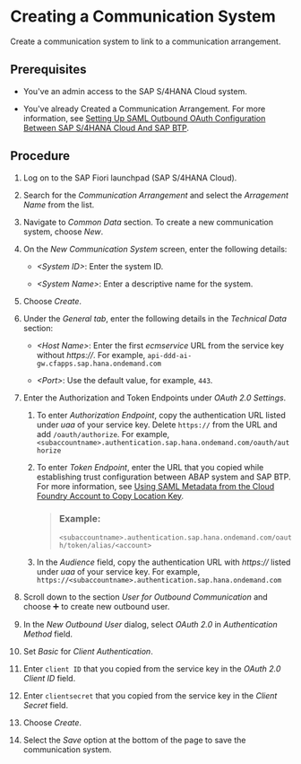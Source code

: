 <!-- loioadfc134f8c2c4acd8d1135e5154b44b5 -->

<link rel="stylesheet" type="text/css" href="css/sap-icons.css"/>

# Creating a Communication System

Create a communication system to link to a communication arrangement.



<a name="loioadfc134f8c2c4acd8d1135e5154b44b5__prereq_m4k_pq3_5tb"/>

## Prerequisites

-   You've an admin access to the SAP S/4HANA Cloud system.

-   You've already Created a Communication Arrangement. For more information, see [Setting Up SAML Outbound OAuth Configuration Between SAP S/4HANA Cloud And SAP BTP](setting-up-saml-outbound-oauth-configuration-between-sap-s-4hana-cloud-and-sap-btp-26f9c07.md).




<a name="loioadfc134f8c2c4acd8d1135e5154b44b5__steps_fn1_jq3_5tb"/>

## Procedure

1.  Log on to the SAP Fiori launchpad \(SAP S/4HANA Cloud\).

2.  Search for the *Communication Arrangement* and select the *Arragement Name* from the list.

3.  Navigate to *Common Data* section. To create a new communication system, choose *New*.

4.  On the *New Communication System* screen, enter the following details:

    -   *<System ID\>*: Enter the system ID.

    -   *<System Name\>*: Enter a descriptive name for the system.

5.  Choose *Create*.

6.  Under the *General tab*, enter the following details in the *Technical Data* section:

    -   *<Host Name\>*: Enter the first *ecmservice* URL from the service key without *https://*. For example, `api-ddd-ai-gw.cfapps.sap.hana.ondemand.com`

    -   *<Port\>*: Use the default value, for example, `443`.


7.  Enter the Authorization and Token Endpoints under *OAuth 2.0 Settings*.

    1.  To enter *Authorization Endpoint*, copy the authentication URL listed under *uaa* of your service key. Delete `https://` from the URL and add `/oauth/authorize`. For example, `<subaccountname>.authentication.sap.hana.ondemand.com/oauth/authorize`

    2.  To enter *Token Endpoint*, enter the URL that you copied while establishing trust configuration between ABAP system and SAP BTP. For more information, see [Using SAML Metadata from the Cloud Foundry Account to Copy Location Key](using-saml-metadata-from-the-cloud-foundry-account-to-copy-location-key-74c177a.md).

        > ### Example:  
        > `<subaccountname>.authentication.sap.hana.ondemand.com/oauth/token/alias/<account>`

    3.  In the *Audience* field, copy the authentication URL with *https://* listed under *uaa* of your service key. For example, `https://<subaccountname>.authentication.sap.hana.ondemand.com`


8.  Scroll down to the section *User for Outbound Communication* and choose :heavy_plus_sign: to create new outbound user.

9.  In the *New Outbound User* dialog, select *OAuth 2.0* in *Authentication Method* field.

10. Set *Basic* for *Client Authentication*.

11. Enter `client ID` that you copied from the service key in the *OAuth 2.0 Client ID* field.

12. Enter `clientsecret` that you copied from the service key in the *Client Secret* field.

13. Choose *Create*.

14. Select the *Save* option at the bottom of the page to save the communication system.


